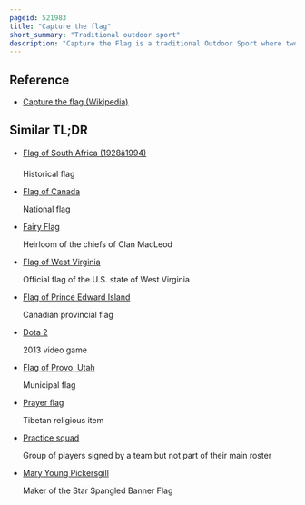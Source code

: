 ```yaml
---
pageid: 521983
title: "Capture the flag"
short_summary: "Traditional outdoor sport"
description: "Capture the Flag is a traditional Outdoor Sport where two or more Teams each have a Flag and the Objective is to capture the other Team's Flag located on the Team's Base and bring it safely back to their own Base. Enemy Players can be 'tagged' by Players when out of their Home Territory and, depending on the Rules, they may be out of the Game, become Members of the opposite Team, be sent back to their own Territory, be frozen in Place, or be sent to 'Jail' until freed by a Member of their own Team."
---
```


## Reference

- [Capture the flag (Wikipedia)](https://en.wikipedia.org/?curid=521983)

## Similar TL;DR

- [Flag of South Africa (1928â1994)](/tldr/en/flag-of-south-africa-19281994)

  Historical flag

- [Flag of Canada](/tldr/en/flag-of-canada)

  National flag

- [Fairy Flag](/tldr/en/fairy-flag)

  Heirloom of the chiefs of Clan MacLeod

- [Flag of West Virginia](/tldr/en/flag-of-west-virginia)

  Official flag of the U.S. state of West Virginia

- [Flag of Prince Edward Island](/tldr/en/flag-of-prince-edward-island)

  Canadian provincial flag

- [Dota 2](/tldr/en/dota-2)

  2013 video game

- [Flag of Provo, Utah](/tldr/en/flag-of-provo-utah)

  Municipal flag

- [Prayer flag](/tldr/en/prayer-flag)

  Tibetan religious item

- [Practice squad](/tldr/en/practice-squad)

  Group of players signed by a team but not part of their main roster

- [Mary Young Pickersgill](/tldr/en/mary-young-pickersgill)

  Maker of the Star Spangled Banner Flag
